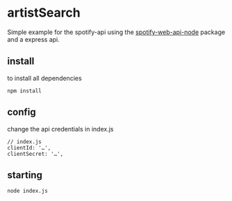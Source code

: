 # artistSearch
Simple example for the spotify-api using the
[spotify-web-api-node](https://github.com/thelinmichael/spotify-web-api-node) package and a express api.
 
## install
to install all dependencies
```
npm install
```


## config
change the api credentials in index.js
```
// index.js
clientId: '…',
clientSecret: '…',

```	

## starting
```
node index.js
```

